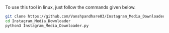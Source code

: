 To use this tool in linux, just follow the commands given below.
```bash
git clone https://github.com/Vanshpandhare03/Instagram_Media_Downloader.git
cd Instagram_Media_Downloader
python3 Instagram_Media_Downloader.py
